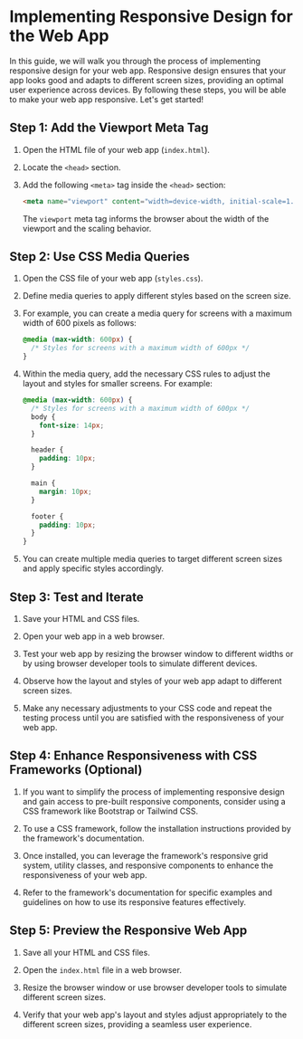# Implementing Responsive Design for the Web App

In this guide, we will walk you through the process of implementing responsive design for your web app. Responsive design ensures that your app looks good and adapts to different screen sizes, providing an optimal user experience across devices. By following these steps, you will be able to make your web app responsive. Let's get started!

## Step 1: Add the Viewport Meta Tag

1. Open the HTML file of your web app (`index.html`).

2. Locate the `<head>` section.

3. Add the following `<meta>` tag inside the `<head>` section:

    ```html
    <meta name="viewport" content="width=device-width, initial-scale=1.0">
    ```

    The `viewport` meta tag informs the browser about the width of the viewport and the scaling behavior.

## Step 2: Use CSS Media Queries

1. Open the CSS file of your web app (`styles.css`).

2. Define media queries to apply different styles based on the screen size.

3. For example, you can create a media query for screens with a maximum width of 600 pixels as follows:

    ```css
    @media (max-width: 600px) {
      /* Styles for screens with a maximum width of 600px */
    }
    ```

4. Within the media query, add the necessary CSS rules to adjust the layout and styles for smaller screens. For example:

    ```css
    @media (max-width: 600px) {
      /* Styles for screens with a maximum width of 600px */
      body {
        font-size: 14px;
      }
    
      header {
        padding: 10px;
      }
    
      main {
        margin: 10px;
      }
    
      footer {
        padding: 10px;
      }
    }
    ```

5. You can create multiple media queries to target different screen sizes and apply specific styles accordingly.

## Step 3: Test and Iterate

1. Save your HTML and CSS files.

2. Open your web app in a web browser.

3. Test your web app by resizing the browser window to different widths or by using browser developer tools to simulate different devices.

4. Observe how the layout and styles of your web app adapt to different screen sizes.

5. Make any necessary adjustments to your CSS code and repeat the testing process until you are satisfied with the responsiveness of your web app.

## Step 4: Enhance Responsiveness with CSS Frameworks (Optional)

1. If you want to simplify the process of implementing responsive design and gain access to pre-built responsive components, consider using a CSS framework like Bootstrap or Tailwind CSS.

2. To use a CSS framework, follow the installation instructions provided by the framework's documentation.

3. Once installed, you can leverage the framework's responsive grid system, utility classes, and responsive components to enhance the responsiveness of your web app.

4. Refer to the framework's documentation for specific examples and guidelines on how to use its responsive features effectively.

## Step 5: Preview the Responsive Web App

1. Save all your HTML and CSS files.

2. Open the `index.html` file in a web browser.

3. Resize the browser window or use browser developer tools to simulate different screen sizes.

4. Verify that your web app's layout and styles adjust appropriately to the different screen sizes, providing a seamless user experience.
